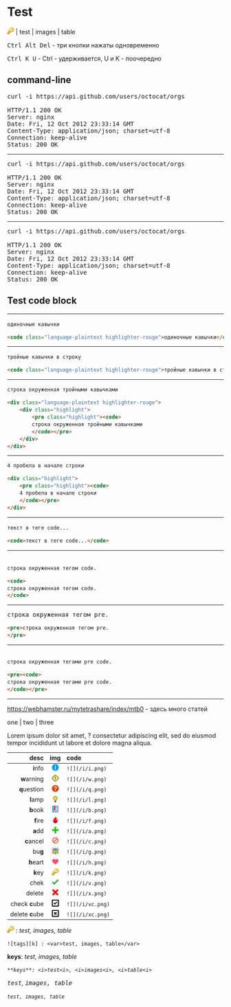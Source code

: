 # Test

![keys][k] | test | images | table 

<kbd>Ctrl Alt Del</kbd> - три кнопки нажаты одновременно

<kbd>Ctrl <kbd>K</kbd> <kbd>U</kbd></kbd> - Ctrl - удерживается, U и K - поочередно

## command-line
<pre class="command-line"><span class="command">curl -i https://api.github.com/users/octocat/orgs</span>

HTTP/1.1 200 OK
Server: nginx
Date: Fri, 12 Oct 2012 23:33:14 GMT
Content-Type: application/json; charset=utf-8
Connection: keep-alive
Status: 200 OK
</pre>

---

<pre class="command-line"><span class="command">curl -i https://api.github.com/users/octocat/orgs</span>

<span class="output">HTTP/1.1 200 OK</span>
<span class="output">Server: nginx</span>
<span class="output">Date: Fri, 12 Oct 2012 23:33:14 GMT</span>
<span class="output">Content-Type: application/json; charset=utf-8</span>
<span class="output">Connection: keep-alive</span>
<span class="output">Status: 200 OK</span>
</pre>

---

<pre class="command-line"><span class="command">curl -i https://api.github.com/users/octocat/orgs</span>
<span class="output">
HTTP/1.1 200 OK
Server: nginx
Date: Fri, 12 Oct 2012 23:33:14 GMT
Content-Type: application/json; charset=utf-8
Connection: keep-alive
Status: 200 OK</span>
</pre>


## Test code block

---

`одиночные кавычки`

```html
<code class="language-plaintext highlighter-rouge">одиночные кавычки</code>
```

---

```тройные кавычки в строку```

```html
<code class="language-plaintext highlighter-rouge">тройные кавычки в строку</code>
```

---

```
строка окруженная тройными кавычками
```

```html
<div class="language-plaintext highlighter-rouge">
	<div class="highlight">
		<pre class="highlight"><code>
		строка окруженная тройными кавычками
		</code></pre>
	</div>
</div>
```

---

    4 пробела в начале строки

```html
<div class="highlight">
	<pre class="highlight"><code>
	4 пробела в начале строки
	</code></pre>
</div>
```

---

<code>текст в теге code...</code>

```html
<code>текст в теге code...</code>
```

---

<code>
строка окруженная тегом code.
</code>

```html
<code>
строка окруженная тегом code.
</code>
```

---

<pre>
строка окруженная тегом pre.
</pre>

```html
<pre>строка окруженная тегом pre.
</pre>
```

---

<pre><code>
строка окруженная тегами pre code.
</code></pre>

```html
<pre><code>
строка окруженная тегами pre code.
</code></pre>
```

---


<https://webhamster.ru/mytetrashare/index/mtb0> - здесь много статей

one | two | three

Lorem ipsum dolor sit amet, <span class="r">?</span> consectetur adipiscing elit, sed do eiusmod tempor incididunt ut labore et dolore magna aliqua.

| desc           | img              | code              |
| -------------: | :--------------: | :---------------- |
| **i**nfo       |  ![](/i/i.png)   |  `![](/i/i.png)`  |
| **w**arning    |  ![](/i/w.png)   |  `![](/i/w.png)`  |
| **q**uestion   |  ![](/i/q.png)   |  `![](/i/q.png)`  |
| **l**amp       |  ![](/i/l.png)   |  `![](/i/l.png)`  |
| **b**ook       |  ![](/i/b.png)   |  `![](/i/b.png)`  |
| **f**ire       |  ![](/i/f.png)   |  `![](/i/f.png)`  |
| **a**dd        |  ![](/i/a.png)   |  `![](/i/a.png)`  |
| **c**ancel     |  ![](/i/c.png)   |  `![](/i/c.png)`  |
| bu**g**        |  ![](/i/g.png)   |  `![](/i/g.png)`  |
| **h**eart      |  ![](/i/h.png)   |  `![](/i/h.png)`  |
| **k**ey        |  ![](/i/k.png)   |  `![](/i/k.png)`  |
| chek           |  ![](/i/v.png)   |  `![](/i/v.png)`  |
| delete         |  ![](/i/x.png)   |  `![](/i/x.png)`  |
| check **c**ube |  ![](/i/vc.png)  |  `![](/i/vc.png)` |
| delete **c**ube|  ![](/i/xc.png)  |  `![](/i/xc.png)` |


![tags][k] : <var>test, images, table</var>

```
![tags][k] : <var>test, images, table</var>
```

**keys**: <i>test<i>, <i>images<i>, <i>table<i>

```
**keys**: <i>test<i>, <i>images<i>, <i>table<i>
```

<kbd>test</kbd>, <kbd>images<kbd/>, <kbd>table<kbd/>

<small><samp>test, images, table</samp><small>

[k]: /i/k.png "Tags" 

